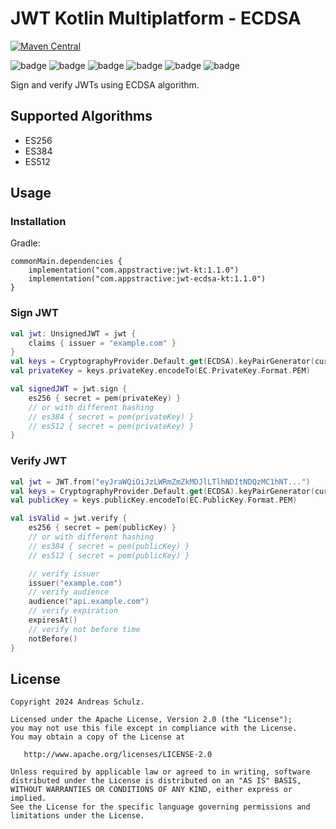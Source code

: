 # JWT Kotlin Multiplatform - ECDSA

[![Maven Central](https://img.shields.io/maven-central/v/com.appstractive/jwt-ecdsa-kt?label=Maven%20Central)](https://central.sonatype.com/artifact/com.appstractive/jwt-ecdsa-kt)

![badge][badge-android]
![badge][badge-apple]
![badge][badge-jvm]
![badge][badge-js]
![badge][badge-win]
![badge][badge-linux]

Sign and verify JWTs using ECDSA algorithm.

## Supported Algorithms

- ES256
- ES384
- ES512

## Usage

### Installation

Gradle:

```
commonMain.dependencies {
    implementation("com.appstractive:jwt-kt:1.1.0")
    implementation("com.appstractive:jwt-ecdsa-kt:1.1.0")
}
```

### Sign JWT

```kotlin
val jwt: UnsignedJWT = jwt {
    claims { issuer = "example.com" }
}
val keys = CryptographyProvider.Default.get(ECDSA).keyPairGenerator(curve).generateKey()
val privateKey = keys.privateKey.encodeTo(EC.PrivateKey.Format.PEM)

val signedJWT = jwt.sign {
    es256 { secret = pem(privateKey) }
    // or with different hashing
    // es384 { secret = pem(privateKey) }
    // es512 { secret = pem(privateKey) }
}
```

### Verify JWT

```kotlin
val jwt = JWT.from("eyJraWQiOiJzLWRmZmZkMDJlLTlhNDItNDQzMC1hNT...")
val keys = CryptographyProvider.Default.get(ECDSA).keyPairGenerator(curve).generateKey()
val publicKey = keys.publicKey.encodeTo(EC.PublicKey.Format.PEM)

val isValid = jwt.verify {
    es256 { secret = pem(publicKey) }
    // or with different hashing
    // es384 { secret = pem(publicKey) }
    // es512 { secret = pem(publicKey) }

    // verify issuer
    issuer("example.com")
    // verify audience
    audience("api.example.com")
    // verify expiration
    expiresAt()
    // verify not before time
    notBefore()
}
```

## License

```
Copyright 2024 Andreas Schulz.

Licensed under the Apache License, Version 2.0 (the "License");
you may not use this file except in compliance with the License.
You may obtain a copy of the License at

   http://www.apache.org/licenses/LICENSE-2.0

Unless required by applicable law or agreed to in writing, software
distributed under the License is distributed on an "AS IS" BASIS,
WITHOUT WARRANTIES OR CONDITIONS OF ANY KIND, either express or implied.
See the License for the specific language governing permissions and
limitations under the License.
```

[badge-android]: http://img.shields.io/badge/platform-android-6EDB8D.svg?style=flat

[badge-apple]: http://img.shields.io/badge/platform-apple-111111.svg?style=flat

[badge-jvm]: http://img.shields.io/badge/platform-jvm-CDCDCD.svg?style=flat

[badge-js]: http://img.shields.io/badge/platform-js-f7df1e.svg?style=flat

[badge-win]: http://img.shields.io/badge/platform-win-357EC7.svg?style=flat

[badge-linux]: http://img.shields.io/badge/platform-linux-CDCDCD.svg?style=flat

